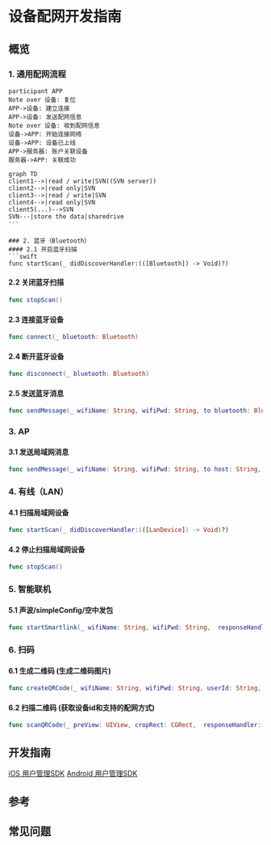 # 设备配网开发指南

## 概览
### 1. 通用配网流程

```sequence
participant APP
Note over 设备: 复位
APP->设备: 建立连接
APP->设备: 发送配网信息
Note over 设备: 收到配网信息
设备->APP: 开始连接网络
设备->APP: 设备已上线
APP->服务器: 账户关联设备
服务器->APP: 关联成功
```


```mermaid
graph TD
client1-->|read / write|SVN((SVN server))
client2-->|read only|SVN
client3-->|read / write|SVN
client4-->|read only|SVN
client5(...)-->SVN
SVN---|store the data|sharedrive
```　

### 2. 蓝牙（Bluetooth）
#### 2.1 开启蓝牙扫描
```swift
func startScan(_ didDiscoverHandler:(([Bluetooth]) -> Void)?)
```
#### 2.2 关闭蓝牙扫描
```swift
func stopScan()
```
#### 2.3 连接蓝牙设备
```swift
func connect(_ bluetooth: Bluetooth)
```
#### 2.4 断开蓝牙设备
```swift
func disconnect(_ bluetooth: Bluetooth)
```
#### 2.5 发送蓝牙消息
```swift
func sendMessage(_ wifiName: String, wifiPwd: String, to bluetooth: Bluetooth,  responseHandler:(([AnyHashable : Any]) -> Void)?)
```

### 3. AP
#### 3.1 发送局域网消息
```swift
func sendMessage(_ wifiName: String, wifiPwd: String, to host: String, port: Int, responseHandler:(([AnyHashable : Any]) -> Void)?)
```

### 4. 有线（LAN）
#### 4.1 扫描局域网设备
```swift
func startScan(_ didDiscoverHandler:(([LanDevice]) -> Void)?)
```
#### 4.2 停止扫描局域网设备
```swift
func stopScan()
```

### 5. 智能联机
#### 5.1 声波/simpleConfig/空中发包
```swift
func startSmartlink(_ wifiName: String, wifiPwd: String,  responseHandler:(([AnyHashable : Any]) -> Void)?)
```

### 6. 扫码
#### 6.1 生成二维码 (生成二维码图片)
```swift
func createQRCode(_ wifiName: String, wifiPwd: String, userId: String, size: CGSize) -> UIImage?
```
#### 6.2 扫描二维码 (获取设备id和支持的配网方式)
```swift
func scanQRCode(_ preView: UIView, cropRect: CGRect,  responseHandler:(([AnyHashable : Any]) -> Void)?)
```

## 开发指南
[iOS 用户管理SDK](ios/设备配网.md)
[Android 用户管理SDK](Android/设备配网.md)

## 参考


## 常见问题
